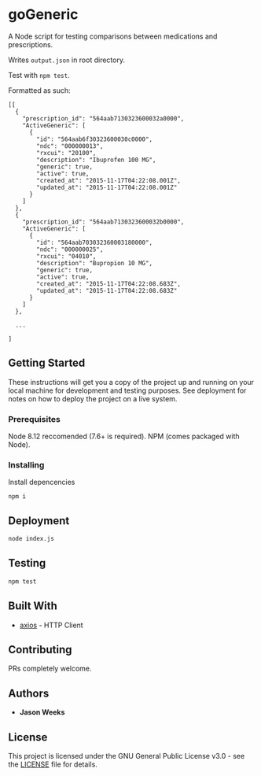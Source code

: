 # goGeneric

A Node script for testing comparisons between medications and prescriptions.

Writes `output.json` in root directory.

Test with `npm test`.

Formatted as such:

```
[[
  {
    "prescription_id": "564aab7130323600032a0000",
    "ActiveGeneric": [
      {
        "id": "564aab6f30323600030c0000",
        "ndc": "000000013",
        "rxcui": "20100",
        "description": "Ibuprofen 100 MG",
        "generic": true,
        "active": true,
        "created_at": "2015-11-17T04:22:08.001Z",
        "updated_at": "2015-11-17T04:22:08.001Z"
      }
    ]
  },
  {
    "prescription_id": "564aab7130323600032b0000",
    "ActiveGeneric": [
      {
        "id": "564aab703032360003180000",
        "ndc": "000000025",
        "rxcui": "04010",
        "description": "Bupropion 10 MG",
        "generic": true,
        "active": true,
        "created_at": "2015-11-17T04:22:08.683Z",
        "updated_at": "2015-11-17T04:22:08.683Z"
      }
    ]
  },

  ...

]
```

## Getting Started

These instructions will get you a copy of the project up and running on your local machine for development and testing purposes. See deployment for notes on how to deploy the project on a live system.

### Prerequisites

Node 8.12 reccomended (7.6+ is required).
NPM (comes packaged with Node).


### Installing

Install depencencies

```
npm i
```

## Deployment

``` bash
node index.js
```

## Testing

``` bash
npm test
```

## Built With
* [axios](https://github.com/axios/axios) - HTTP Client

## Contributing

PRs completely welcome.

## Authors

* **Jason Weeks**


## License

This project is licensed under the GNU General Public License v3.0 - see the [LICENSE](LICENSE) file for details.
